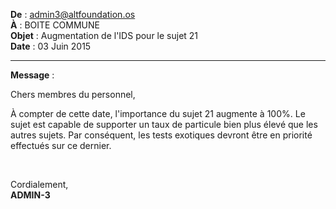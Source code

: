 <div class="col mail">

**De** : <span class="mail-sender">admin3@altfoundation.os</span>  
**À** : <span class="mail-recipient">BOITE COMMUNE</span>  
**Objet** : Augmentation de l'IDS pour le sujet 21  
**Date** : 03 Juin 2015

---

**Message** :

Chers membres du personnel,

À compter de cette date, l'importance du sujet 21 augmente à 100%. Le sujet est capable de supporter un taux de particule bien plus élevé que les autres sujets. Par conséquent, les tests exotiques devront être en priorité effectués sur ce dernier.

<br/>

Cordialement,  
**ADMIN-3**

</div>
